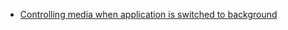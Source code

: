 * [Controlling media when application is switched to background](wiki/Control-media-when-app-is-switched-to-background)